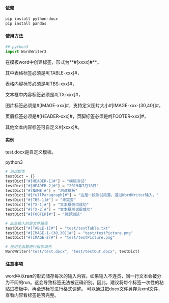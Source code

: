 #### 依赖
```bash
pip install python-docx
pip install pandas
```


#### 使用方法
```python
## python3
import WordWriter3
```

在模板word中创建标签，形式为**#[xxxx]#**。

其中表格标签必须是#[TABLE-xxx]#，

表格内容标签必须是#[TBS-xxx]#，

文本框中内容标签必须是#[TX-xxx]#，

图片标签必须是#[IMAGE-xxx]#，支持定义图片大小#[IMAGE-xxx-(30,40)]#，

页眉标签必须是#[HEADER-xxx]#，页脚标签必须是#[FOOTER-xxx]#，

其他文本内容标签可自定义#[xxxx]#。


#### 实例
test.docx是自定义模板。


python3

```python
# 测试脚本
testDict = {}
testDict["#[HEADER-1]#"] = "模板测试"
testDict["#[HEADER-2]#"] = "2019年7月18日"
testDict["#[NAME]#"] = "测试模板"
testDict["#[fullParagraph]#"] = "这是一段测试段落，通过WordWriter输入。"
testDict["#[TBS-1]#"] = "未突变"
testDict["#[TX-1]#"] = "文本框测试成功"
testDict["#[TX-2]#"] = "文本框测试很成功"
testDict["#[FOOTER]#"] = "页脚测试"

# 此处输入的是文件路径
testDict["#[TABLE-1]#"] = "test/testTable.txt"
testDict["#[IMAGE-1-(30,30)]#"] = "test/testPicture.png"
testDict["#[IMAGE-2]#"] = "test/testPicture.png"

# 使用主函数进行报告填充
WordWriter("test/test.docx", "test/testOut.docx", testDict)
```

#### 注意事项
word中以**run**的形式储存每次的输入内容。如果输入不连贯，同一行文本会被分为不同的run。这会导致标签无法被正确识别。因此，建议将每个标签一次性的粘贴进模板中，再全选标签进行格式调整。
可以通过把docx文件另存为xml文件，查看内容看标签是否完整。
